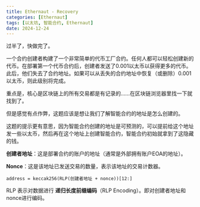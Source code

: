 ```yaml
---
title: Ethernaut - Recovery
categories: [Ethernaut]
tags: [以太坊, 智能合约, Ethernaut]
date: 2024-12-24
---
```


过半了，快做完了。

一个合约创建者构建了一个非常简单的代币工厂合约。任何人都可以轻松创建新的代币。在部署第一个代币合约后，创建者发送了0.001以太币以获得更多的代币。此后，他们失去了合约地址。如果可以从丢失的合约地址中恢复（或删除）0.001以太币，则此级别将完成。

<!--more-->

重点是，核心是区块链上的所有交易都是有记录的……在区块链浏览器里找一下就找到了。

但是感觉有点作弊，这题应该是想让我们了解智能合约的地址是怎么创建的。



这题的提示更有意思，因为智能合约创建的地址是可预测的，可以提前给这个地址发一些以太币，然后再在这个地址上创建智能合约，智能合约初始就拿到了这隐藏的钱。

**创建者地址**：这是部署合约的账户的地址（通常是外部拥有账户EOA的地址）。

**Nonce**：这是该地址已发送交易的数量，表示该地址的交易计数器。

```
address = keccak256(RLP(创建者地址 + nonce))[12:]
```

RLP 表示对数据进行 **递归长度前缀编码**（RLP Encoding）。即对创建者地址和nonce进行编码。

